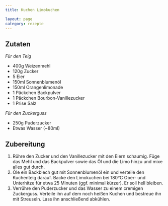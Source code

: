 ```yaml
---
title: Kuchen Limokuchen

layout: page
category: rezepte
---
```


Zutaten
-------
*Für den Teig*

 - 400g Weizenmehl
 - 120g Zucker
 - 5 Eier
 - 150ml Sonnenblumenöl
 - 150ml Orangenlimonade
 - 1 Päckchen Backpulver
 - 1 Päckchen Bourbon-Vanillezucker
 - 1 Prise Salz

*Für den Zuckerguss*

- 250g Puderzucker
- Etwas Wasser (~80ml)

Zubereitung
-----------
1. Rühre den Zucker und den Vanillezucker mit den Eiern schaumig. Füge das Mehl und
das Backpulver sowie das Öl und die Limo hinzu und mixe alles gut durch.
2. Öle ein Backblech gut mit Sonnenblumenöl ein und verteile den Kuchenteig darauf. Backe den
Limokuchen bei 180°C Ober- und Unterhitze für etwa 25 Minuten (ggf. minimal kürzer). Er soll hell bleiben.
3. Verrühre den Puderzucker und das Wasser zu einem cremigen Zuckerguss.
Verteile ihn auf dem noch heißen Kuchen und bestreue ihn mit Streuseln. Lass ihn
anschließend abkühlen.
